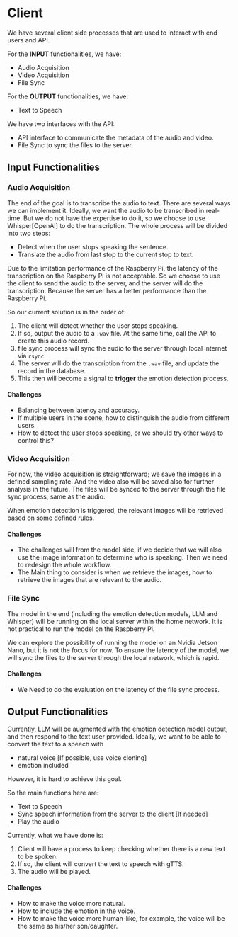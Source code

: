 # Client

We have several client side processes that are used to interact with end users and API.

For the **INPUT** functionalities, we have:

- Audio Acquisition
- Video Acquisition
- File Sync

For the **OUTPUT** functionalities, we have:

- Text to Speech

We have two interfaces with the API:

- API interface to communicate the metadata of the audio and video.
- File Sync to sync the files to the server.

## Input Functionalities

### Audio Acquisition

The end of the goal is to transcribe the audio to text.
There are several ways we can implement it.
Ideally, we want the audio to be transcribed in real-time.
But we do not have the expertise to do it, so we choose to use Whisper[OpenAI] to do the transcription.
The whole process will be divided into two steps:

- Detect when the user stops speaking the sentence.
- Translate the audio from last stop to the current stop to text.

Due to the limitation performance of the Raspberry Pi, the latency of the transcription on the Raspberry Pi is not
acceptable.
So we choose to use the client to send the audio to the server, and the server will do the transcription.
Because the server has a better performance than the Raspberry Pi.

So our current solution is in the order of:

1. The client will detect whether the user stops speaking.
2. If so, output the audio to a `.wav` file. At the same time, call the API to create this audio record.
3. file sync process will sync the audio to the server through local internet via `rsync`.
4. The server will do the transcription from the `.wav` file, and update the record in the database.
5. This then will become a signal to **trigger** the emotion detection process.

#### Challenges

- Balancing between latency and accuracy.
- If multiple users in the scene, how to distinguish the audio from different users.
- How to detect the user stops speaking, or we should try other ways to control this?

### Video Acquisition

For now, the video acquisition is straightforward; we save the images in a defined sampling rate.
And the video also will be saved also for further analysis in the future.
The files will be synced to the server through the file sync process, same as the audio.

When emotion detection is triggered, the relevant images will be retrieved based on some defined rules.

#### Challenges

- The challenges will from the model side, if we decide that we will also use the image information to determine who is
  speaking. Then we need to redesign the whole workflow.
- The Main thing to consider is when we retrieve the images, how to retrieve the images that are relevant to the audio.

### File Sync

The model in the end (including the emotion detection models, LLM and Whisper) will be running on the local server
within the home network.
It is not practical to run the model on the Raspberry Pi.

We can explore the possibility of running the model on an Nvidia Jetson Nano, but it is not the focus for now.
To ensure the latency of the model, we will sync the files to the server through the local network, which is rapid.

#### Challenges

- We Need to do the evaluation on the latency of the file sync process.

## Output Functionalities

Currently, LLM will be augmented with the emotion detection model output, and then respond to the text user provided.
Ideally, we want to be able to convert the text to a speech with

- natural voice [If possible, use voice cloning]
- emotion included

However, it is hard to achieve this goal.

So the main functions here are:

- Text to Speech
- Sync speech information from the server to the client [If needed]
- Play the audio

Currently, what we have done is:

1. Client will have a process to keep checking whether there is a new text to be spoken.
2. If so, the client will convert the text to speech with gTTS.
3. The audio will be played.

#### Challenges

- How to make the voice more natural.
- How to include the emotion in the voice.
- How to make the voice more human-like, for example, the voice will be the same as his/her son/daughter.

